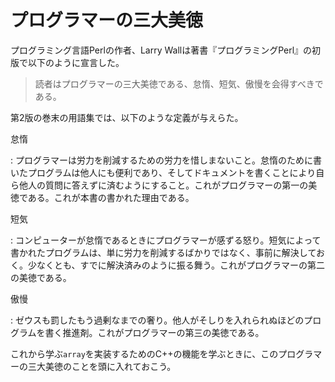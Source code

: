 # プログラマーの三大美徳

プログラミング言語Perlの作者、Larry Wallは著書『プログラミングPerl』の初版で以下のように宣言した。

> 読者はプログラマーの三大美徳である、怠惰、短気、傲慢を会得すべきである。

第2版の巻末の用語集では、以下のような定義が与えらた。

怠惰

:   プログラマーは労力を削減するための労力を惜しまないこと。怠惰のために書いたプログラムは他人にも便利であり、そしてドキュメントを書くことにより自ら他人の質問に答えずに済むようにすること。これがプログラマーの第一の美徳である。これが本書の書かれた理由である。

短気

:   コンピューターが怠惰であるときにプログラマーが感ずる怒り。短気によって書かれたプログラムは、単に労力を削減するばかりではなく、事前に解決しておく。少なくとも、すでに解決済みのように振る舞う。これがプログラマーの第二の美徳である。

傲慢

: ゼウスも罰したもう過剰なまでの奢り。他人がそしりを入れられぬほどのプログラムを書く推進剤。これがプログラマーの第三の美徳である。

これから学ぶ`array`を実装するためのC++の機能を学ぶときに、このプログラマーの三大美徳のことを頭に入れておこう。
